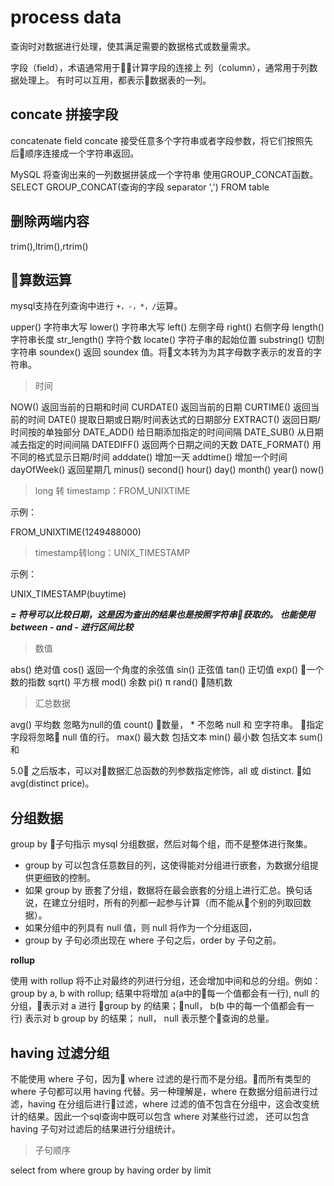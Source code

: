 # process data

查询时对数据进行处理，使其满足需要的数据格式或数量需求。

字段（field），术语通常用于计算字段的连接上
列（column），通常用于列数据处理上。
有时可以互用，都表示数据表的一列。

## concate 拼接字段
concatenate field
concate 接受任意多个字符串或者字段参数，将它们按照先后顺序连接成一个字符串返回。

MySQL 将查询出来的一列数据拼装成一个字符串
使用GROUP_CONCAT函数。  
SELECT GROUP_CONCAT(查询的字段 separator ',') FROM table  

## 删除两端内容

trim(),ltrim(),rtrim()

## 算数运算

mysql支持在列查询中进行 `+，-，*，/`运算。

upper() 字符串大写
lower() 字符串大写
left() 左侧字母
right() 右侧字母
length() 字符串长度
str_length() 字符个数
locate() 字符子串的起始位置
substring() 切割字符串
soundex() 返回 soundex 值。将文本转为为其字母数字表示的发音的字符串。


> 时间

NOW() 	返回当前的日期和时间
CURDATE() 	返回当前的日期
CURTIME() 	返回当前的时间
DATE() 	提取日期或日期/时间表达式的日期部分
EXTRACT() 	返回日期/时间按的单独部分
DATE_ADD() 	给日期添加指定的时间间隔
DATE_SUB() 	从日期减去指定的时间间隔
DATEDIFF() 	返回两个日期之间的天数
DATE_FORMAT() 	用不同的格式显示日期/时间
adddate()  增加一天
addtime() 增加一个时间
dayOfWeek() 返回星期几
minus()
second()
hour()
day()
month()
year()
now()

> long 转 timestamp：FROM_UNIXTIME

示例：

FROM_UNIXTIME(1249488000)


> timestamp转long：UNIX_TIMESTAMP

示例：

UNIX_TIMESTAMP(buytime)


***= 符号可以比较日期，这是因为查出的结果也是按照字符串获取的。
也能使用 between - and - 进行区间比较***

> 数值

abs() 绝对值
cos() 返回一个角度的余弦值
sin() 正弦值
tan() 正切值
exp() 一个数的指数
sqrt() 平方根
mod() 余数
pi() π
rand() 随机数

> 汇总数据

avg() 平均数 忽略为null的值
count() 数量， * 不忽略 null 和 空字符串。 指定字段将忽略 null 值的行。
max() 最大数 包括文本
min() 最小数 包括文本
sum() 和

5.0 之后版本，可以对数据汇总函数的列参数指定修饰，all 或 distinct. 如 avg(distinct price)。

## 分组数据
group by 子句指示 mysql 分组数据，然后对每个组，而不是整体进行聚集。

- group by 可以包含任意数目的列，这使得能对分组进行嵌套，为数据分组提供更细致的控制。
- 如果 group by 嵌套了分组，数据将在最会嵌套的分组上进行汇总。换句话说，在建立分组时，所有的列都一起参与计算（而不能从个别的列取回数据）。
- 如果分组中的列具有 null 值，则 null 将作为一个分组返回，
- group by 子句必须出现在 where 子句之后，order by 子句之前。

**rollup**

 使用 with rollup 将不止对最终的列进行分组，还会增加中间和总的分组。例如：
group by a, b with rollup; 结果中将增加 a(a中的每一个值都会有一行), null 的分组，表示对 a 进行 group by 的结果；null， b(b 中的每一个值都会有一行) 表示对 b group by 的结果； null， null 表示整个查询的总量。


## having 过滤分组

不能使用 where 子句，因为 where 过滤的是行而不是分组。而所有类型的 where 子句都可以用 having 代替。另一种理解是，where 在数据分组前进行过滤，having 在分组后进行过滤，where 过滤的值不包含在分组中，这会改变统计的结果。因此一个sql查询中既可以包含 where 对某些行过滤， 还可以包含 having 子句对过滤后的结果进行分组统计。

> 子句顺序

select
from
where
group by
having
order by
limit
